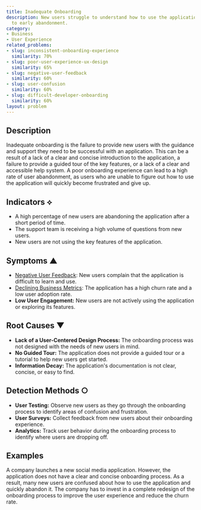 ```yaml
---
title: Inadequate Onboarding
description: New users struggle to understand how to use the application, leading
  to early abandonment.
category:
- Business
- User Experience
related_problems:
- slug: inconsistent-onboarding-experience
  similarity: 70%
- slug: poor-user-experience-ux-design
  similarity: 65%
- slug: negative-user-feedback
  similarity: 60%
- slug: user-confusion
  similarity: 60%
- slug: difficult-developer-onboarding
  similarity: 60%
layout: problem
---
```


## Description
Inadequate onboarding is the failure to provide new users with the guidance and support they need to be successful with an application. This can be a result of a lack of a clear and concise introduction to the application, a failure to provide a guided tour of the key features, or a lack of a clear and accessible help system. A poor onboarding experience can lead to a high rate of user abandonment, as users who are unable to figure out how to use the application will quickly become frustrated and give up.

## Indicators ⟡
- A high percentage of new users are abandoning the application after a short period of time.
- The support team is receiving a high volume of questions from new users.
- New users are not using the key features of the application.

## Symptoms ▲
- [Negative User Feedback](negative-user-feedback.md): New users complain that the application is difficult to learn and use.
- [Declining Business Metrics](declining-business-metrics.md): The application has a high churn rate and a low user adoption rate.
- **Low User Engagement:** New users are not actively using the application or exploring its features.

## Root Causes ▼
- **Lack of a User-Centered Design Process:** The onboarding process was not designed with the needs of new users in mind.
- **No Guided Tour:** The application does not provide a guided tour or a tutorial to help new users get started.
- **Information Decay:** The application's documentation is not clear, concise, or easy to find.

## Detection Methods ○
- **User Testing:** Observe new users as they go through the onboarding process to identify areas of confusion and frustration.
- **User Surveys:** Collect feedback from new users about their onboarding experience.
- **Analytics:** Track user behavior during the onboarding process to identify where users are dropping off.

## Examples
A company launches a new social media application. However, the application does not have a clear and concise onboarding process. As a result, many new users are confused about how to use the application and quickly abandon it. The company has to invest in a complete redesign of the onboarding process to improve the user experience and reduce the churn rate.